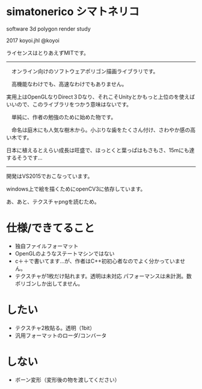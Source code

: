 # simatonerico シマトネリコ
software 3d polygon render study

2017 koyoi.jhl  @koyoi

ライセンスはとりあえずMITです。

---

　オンライン向けのソフトウェアポリゴン描画ライブラリです。
 
　高機能なわけでも、高速なわけでもありません。

実用上はOpenGLなりDirect３Dなり、それこそUnityとかもっと上位のを使えばいいので、このライブラリをつかう意味はないです。

　単純に、作者の勉強のために始めた物です。

　命名は庭木にも人気な樹木から。小ぶりな歯をたくさん付け、さわやか感の高い木です。

日本に植えるとえらい成長は旺盛で、ほっとくと葉っぱはもさもさ、15mにも達するそうです...

---

開発はVS2015でおこなっています。

windows上で絵を描くためにopenCV3に依存しています。

あ、あと、テクスチャpngを読むため。


# 仕様/できてること
- 独自ファイルフォーマット
- OpenGLのようなステートマシンではない
- c＋＋で書いてます...が、作者はC++初初心者なのでよく分かっていません。
- テクスチャが1枚だけ貼れます。透明は未対応
パフォーマンスは未計測。数ポリゴンしか出してません。

# したい
- テクスチャ2枚貼る。透明（1bit）
- 汎用フォーマットのローダ/コンバータ

# しない
- ボーン変形（変形後の物を渡してください）
